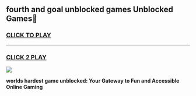 
## fourth and goal unblocked games Unblocked Games👋
<h3>
<a href="https://premium.freeplayer.one?title=fourth_and_goal_unblocked_games&ref=16F">CLICK TO PLAY</a></h3>
<hr>

<h3>
<a href="https://premium.freeplayer.one?title=fourth_and_goal_unblocked_games&ref=16F">CLICK 2 PLAY</a>
  
</h3>

<a href="https://premium.freeplayer.one?title=fourth_and_goal_unblocked_games&ref=16F/"><img src="https://clearcache.store/games.png"></a>


**worlds hardest game unblocked: Your Gateway to Fun and Accessible Online Gaming**
